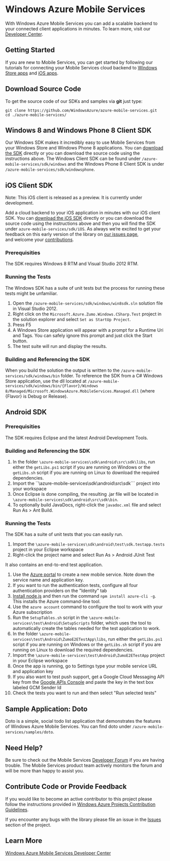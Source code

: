 # Windows Azure Mobile Services

With Windows Azure Mobile Services you can add a scalable backend to your connected client applications in minutes. To learn more, visit our [Developer Center](http://www.windowsazure.com/en-us/develop/mobile).

## Getting Started

If you are new to Mobile Services, you can get started by following our tutorials for connecting your Mobile Services cloud backend to [Windows Store apps](https://www.windowsazure.com/en-us/develop/mobile/tutorials/get-started/) and [iOS apps](https://www.windowsazure.com/en-us/develop/mobile/tutorials/get-started-ios/).

## Download Source Code

To get the source code of our SDKs and samples via **git** just type:

    git clone https://github.com/WindowsAzure/azure-mobile-services.git
    cd ./azure-mobile-services/

## Windows 8 and Windows Phone 8 Client SDK

Our Windows SDK makes it incredibly easy to use Mobile Services from your Windows Store and Windows Phone 8 applications. You can [download the SDK](http://go.microsoft.com/fwlink/?LinkId=257545&clcid=0x409) directly or you can download the source code using the instructions above. The Windows Client SDK can be found under ```/azure-mobile-services/sdk/windows``` and the Windows Phone 8 Client SDK is under ```/azure-mobile-services/sdk/windowsphone```.

## iOS Client SDK
Note: This iOS client is released as a preview. It is currently under development.

Add a cloud backend to your iOS application in minutes with our iOS client SDK. You can [download the iOS SDK](https://go.microsoft.com/fwLink/?LinkID=266533&clcid=0x409) directly or you can download the source code using the instructions above and then you will find the SDK under ```azure-mobile-services/sdk/iOS```. As always we’re excited to get your feedback on this early version of the library on [our issues page](https://github.com/WindowsAzure/azure-mobile-services/issues), and welcome your [contributions](http://windowsazure.github.com/guidelines.html). 

### Prerequisities

The SDK requires Windows 8 RTM and Visual Studio 2012 RTM.

### Running the Tests

The Windows SDK has a suite of unit tests but the process for running these tests might be unfamiliar. 

1. Open the ```/azure-mobile-services/sdk/windows/win8sdk.sln``` solution file in Visual Studio 2012.
2. Right click on the ```Microsoft.Azure.Zumo.Windows.CSharp.Test``` project in the solution explorer and select ```Set as StartUp Project```.
3. Press F5
4. A Windows Store application will appear with a prompt for a Runtime Uri and Tags. You can safely ignore this prompt and just click the Start button.
5. The test suite will run and display the results.

### Building and Referencing the SDK

When you build the solution the output is written to the  ```/azure-mobile-services/sdk/windows/bin``` folder. To reference the SDK from a C# Windows Store application, use the dll located at
 ```/azure-mobile-services/sdk/windows/bin/{Flavor}/Windows 8/Managed/Microsoft.WindowsAzure.MobileServices.Managed.dll``` (where {Flavor} is Debug or Release).

## Android SDK
### Prerequisities

The SDK requires Eclipse and the latest Android Development Tools.

### Building and Referencing the SDK

1. In the folder ```\azure-mobile-services\sdk\android\src\sdk\libs```, run either the ```getLibs.ps1``` script if you are running on Windows or the ```getLibs.sh``` script if you are running on Linux to download the required dependencies.
2. Import the ``\azure-mobile-services\sdk\android\src\sdk``` project into your workspace
3. Once Eclipse is done compiling, the resulting .jar file will be located in ```\azure-mobile-services\sdk\android\src\sdk\bin```.
4. To optionally build JavaDocs, right-click the ```javadoc.xml``` file and select Run As > Ant Build.


### Running the Tests

The SDK has a suite of unit tests that you can easily run.
1. Import the ```\azure-mobile-services\sdk\android\test\sdk.testapp.tests``` project in your Eclipse workspace
2. Right-click the project name and select Run As > Android JUnit Test

It also contains an end-to-end test application. 

1. Use the [Azure portal](http://manage.windowsazure.com) to create a new mobile service. Note down the service name and application key.
2. If you want to run the authentication tests, configure all four authentication providers on the "Identity" tab
3. [Install node.js](http://nodejs.org/) and then run the command ```npm install azure-cli -g```. This installs the Azure command-line tool.
4. Use the ```azure account``` command to configure the tool to work with your Azure subscription
5. Run the ```SetupTables.sh``` script in the ```\azure-mobile-services\test\Android\SetupScripts``` folder, which uses the tool to automatically create the tables needed for the test application to work.
6. In the folder ```\azure-mobile-services\test\Android\ZumoE2ETestApp\libs```, run either the ```getLibs.ps1``` script if you are running on Windows or the ```getLibs.sh``` script if you are running on Linux to download the required dependencies.
7. Import the ```\azure-mobile-services\test\Android\ZumoE2ETestApp``` project in your Eclipse workspace
8. Once the app is running, go to Settings type your mobile service URL and application key
9. If you also want to test push support, get a Google Cloud Messaging API key from the [Google APIs Console](https://code.google.com/apis/console/) and paste the key in the text box labeled GCM Sender Id
10. Check the tests you want to run and then select "Run selected tests"


## Sample Application: Doto

Doto is a simple, social todo list application that demonstrates the features of Windows Azure Mobile Services. You can find doto under ```/azure-mobile-services/samples/doto```.

## Need Help?

Be sure to check out the Mobile Services [Developer Forum](http://social.msdn.microsoft.com/Forums/en-US/azuremobile/) if you are having trouble. The Mobile Services product team actively monitors the forum and will be more than happy to assist you.

## Contribute Code or Provide Feedback

If you would like to become an active contributor to this project please follow the instructions provided in [Windows Azure Projects Contribution Guidelines](http://windowsazure.github.com/guidelines.html).

If you encounter any bugs with the library please file an issue in the [Issues](https://github.com/WindowsAzure/azure-mobile-services/issues) section of the project.

## Learn More
[Windows Azure Mobile Services Developer Center](http://www.windowsazure.com/en-us/develop/mobile)

